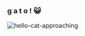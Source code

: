 ### g a t o ! 😺 


<!--
**gabmiau/gabmiau** is a ✨ _special_ ✨ repository because its `README.md` (this file) appears on your GitHub profile.

Here are some ideas to get you started:

- 🔭 I’m currently working on ...
- 🌱 I’m currently learning ...
- 👯 I’m looking to collaborate on ...
- 🤔 I’m looking for help with ...
- 💬 Ask me about ...
- 📫 How to reach me: ...
- 😄 Pronouns: ...
- ⚡ Fun fact: ...
-->
![hello-cat-approaching](https://github.com/gabmiau/gabmiau/assets/142426464/38fc3199-8182-455b-8647-33dc30d35b01)
